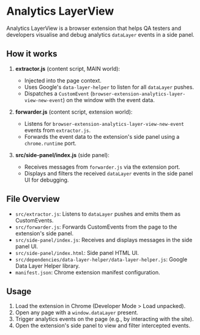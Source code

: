 # Analytics LayerView

Analytics LayerView is a browser extension that helps QA testers and developers visualise and debug analytics `dataLayer` events in a side panel.

## How it works

1. **extractor.js** (content script, MAIN world):
   - Injected into the page context.
   - Uses Google's `data-layer-helper` to listen for all `dataLayer` pushes.
   - Dispatches a `CustomEvent` (`browser-extension-analytics-layer-view-new-event`) on the window with the event data.

2. **forwarder.js** (content script, extension world):
   - Listens for `browser-extension-analytics-layer-view-new-event` events from `extractor.js`.
   - Forwards the event data to the extension's side panel using a `chrome.runtime` port.

3. **src/side-panel/index.js** (side panel):
   - Receives messages from `forwarder.js` via the extension port.
   - Displays and filters the received `dataLayer` events in the side panel UI for debugging.

## File Overview

- `src/extractor.js`: Listens to `dataLayer` pushes and emits them as CustomEvents.
- `src/forwarder.js`: Forwards CustomEvents from the page to the extension's side panel.
- `src/side-panel/index.js`: Receives and displays messages in the side panel UI.
- `src/side-panel/index.html`: Side panel HTML UI.
- `src/dependencies/data-layer-helper/data-layer-helper.js`: Google Data Layer Helper library.
- `manifest.json`: Chrome extension manifest configuration.

## Usage

1. Load the extension in Chrome (Developer Mode > Load unpacked).
2. Open any page with a `window.dataLayer` present.
3. Trigger analytics events on the page (e.g., by interacting with the site).
4. Open the extension's side panel to view and filter intercepted events.
